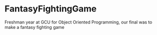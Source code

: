 # FantasyFightingGame
Freshman year at GCU for Object Oriented Programming, our final was to make a fantasy fighting game
